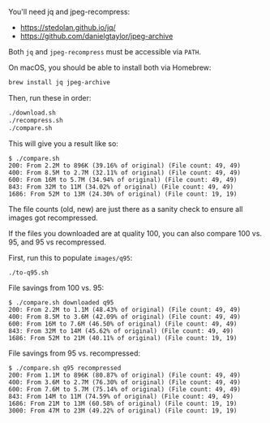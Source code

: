 You'll need jq and jpeg-recompress:

 * https://stedolan.github.io/jq/
 * https://github.com/danielgtaylor/jpeg-archive

Both `jq` and `jpeg-recompress` must be accessible via `PATH`.

On macOS, you should be able to install both via Homebrew:

```bash
brew install jq jpeg-archive
```
Then, run these in order:

```bash
./download.sh
./recompress.sh
./compare.sh
```

This will give you a result like so:

```
$ ./compare.sh
200: From 2.2M to 896K (39.16% of original) (File count: 49, 49)
400: From 8.5M to 2.7M (32.11% of original) (File count: 49, 49)
600: From 16M to 5.7M (34.94% of original) (File count: 49, 49)
843: From 32M to 11M (34.02% of original) (File count: 49, 49)
1686: From 52M to 13M (24.30% of original) (File count: 19, 19)
```

The file counts (old, new) are just there as a sanity check to ensure all images got recompressed.

If the files you downloaded are at quality 100, you can also compare 100 vs. 95, and 95 vs recompressed.

First, run this to populate `images/q95`:

```bash
./to-q95.sh
```

File savings from 100 vs. 95:

```
$ ./compare.sh downloaded q95
200: From 2.2M to 1.1M (48.43% of original) (File count: 49, 49)
400: From 8.5M to 3.6M (42.09% of original) (File count: 49, 49)
600: From 16M to 7.6M (46.50% of original) (File count: 49, 49)
843: From 32M to 14M (45.62% of original) (File count: 49, 49)
1686: From 52M to 21M (40.11% of original) (File count: 19, 19)
```

File savings from 95 vs. recompressed:

```
$ ./compare.sh q95 recompressed
200: From 1.1M to 896K (80.87% of original) (File count: 49, 49)
400: From 3.6M to 2.7M (76.30% of original) (File count: 49, 49)
600: From 7.6M to 5.7M (75.14% of original) (File count: 49, 49)
843: From 14M to 11M (74.59% of original) (File count: 49, 49)
1686: From 21M to 13M (60.58% of original) (File count: 19, 19)
3000: From 47M to 23M (49.22% of original) (File count: 19, 19)
```
